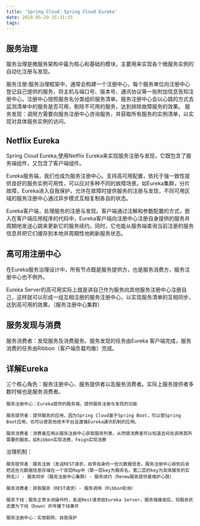 ```yaml
---
title: 'Spring Cloud：Spring Cloud Eureka'
date: 2018-05-29 15:31:15
tags:
---
```


## 服务治理
服务治理是微服务架构中最为核心和基础的模块，主要用来实现各个微服务实例的自动化注册与发现。

服务注册:服务治理框架中，通常会构建一个注册中心，每个服务单位向注册中心登记自己提供的服务，将主机与端口号、版本号、通讯协议等一些附加信息告知注册中心，注册中心按照服务名分类组织服务清单。服务注册中心会以心跳的方式去监测清单中的服务是否可用，剔除不可用的服务，达到排除故障服务的效果。
服务发现：调用方需要向服务注册中心咨询服务，并获取所有服务的实例清单，以实现对具体服务实例的访问。
## Netflix Eureka
Spring Cloud Eureka,使用Netflix Eureka来实现服务注册与发现，它既包含了服务端组件，又包含了客户端组件。

Eureka服务端，我们也成为服务注册中心。支持高可用配置，依托于强一致性提供良好的服务实例可用性，可以应对多种不同的故障场景。如Eureka集群，分片故障，Eureka进入自我保护，允许在故障时提供服务的注册与发现，不同可用区域的服务注册中心通过异步模式互相复制各自的状态。

Eureka客户端，处理服务的注册与发现。客户端通过注解和参数配置的方式，嵌入在客户端应用程序的代码中，Eureka客户端向注册中心注册自身提供的服务并周期地发送心跳来更新它的服务续约。同时，它也能从服务端查询当前注册的服务信息并把它们缓存到本地并周期性地刷新服务状态。
## 高可用注册中心
在Eureka服务治理设计中，所有节点既是服务提供方，也是服务消费方，服务注册中心也不例外。

Eureka Server的高可用实际上就是讲自己作为服务向其他服务注册中心注册自己，这样就可以形成一组互相注册的服务注册中心，以实现服务清单的互相同步，达到高可用的效果。（服务注册中心集群）
## 服务发现与消费
服务消费者：发现服务及消费服务。服务发现的任务由Eureka 客户端完成，服务消费的任务由Ribbon（客户端负载均衡）完成。
<!--hello -jar的方式完成多服务实例的启动-->
## 详解Eureka
三个核心角色：服务注册中心、服务提供者以及服务消费者。实际上服务提供者多数时候也是服务消费者。

    服务注册中心：Eureka提供的服务端，提供服务注册与发现的功能
    
    服务提供者：提供服务的应用，因为Spring Cloud基于Spring Boot，可以使Spring Boot应用，也可以使其他技术平台且遵循Eureka通讯机制的应用。

    服务消费者：消费者应用从服务注册中心获取服务列表，从而使消费者可以知道去何处调用其所需要的服务。如Ribbon实现消费，Feign实现消费
治理机制：

    服务提供者：服务注册（发送REST请求，自带自身的一些元数据信息，服务注册中心收到后会把这些元数据信息存储在一个双层Map中（第一层key为服务名，第二层的key为具体服务的实例名））- 服务同步（服务注册中心集群）- 服务续约（Renew服务提供者维护心跳）

    服务消费者：获取服务（REST请求）- 服务调用（Ribbon轮询）

    服务下线：服务正常关闭操作时，发送Rest请求给Eureka Server，服务端接收后，将服务状态置为下线（Down）并传播下线事件

    服务注册中心：实效剔除、自我保护


